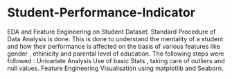 # Student-Performance-Indicator
EDA and Feature Engineering on Student Dataset.
Standard Procedure of Data Analysis is done.
This is done to understand the mentality of a student and how their performance is affected on the basis of various features like gender , ethinicity and parental level of education.
The following steps were followed :
Univariate Analysis
Use of basic Stats , taking care of outliers and null values.
Feature Engineering
Visualisation using matplotlib and Seaborn.

